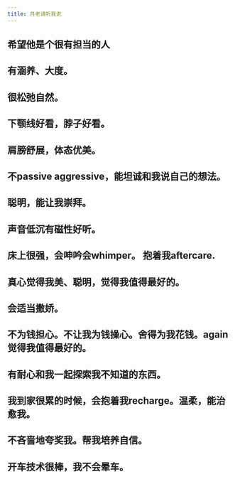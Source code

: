 ```yaml
---
title: 月老请听我说
---
```


## 希望他是个很有担当的人
## 有涵养、大度。
## 很松弛自然。
## 下颚线好看，脖子好看。
## 肩膀舒展，体态优美。
## 不passive aggressive，能坦诚和我说自己的想法。
## 聪明，能让我崇拜。
## 声音低沉有磁性好听。
## 床上很强，会呻吟会whimper。 抱着我aftercare.
## 真心觉得我美、聪明，觉得我值得最好的。
## 会适当撒娇。
## 不为钱担心。不让我为钱操心。舍得为我花钱。again觉得我值得最好的。
## 有耐心和我一起探索我不知道的东西。
## 我到家很累的时候，会抱着我recharge。温柔，能治愈我。
## 不吝啬地夸奖我。帮我培养自信。
## 开车技术很棒，我不会晕车。
##
